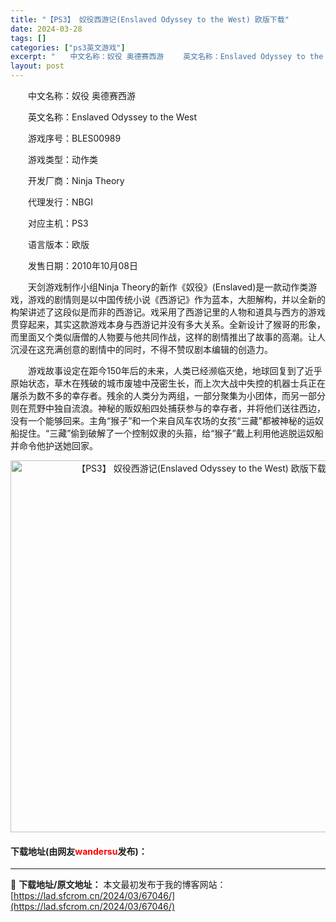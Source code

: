 ```yaml
---
title: "【PS3】 奴役西游记(Enslaved Odyssey to the West) 欧版下载"
date: 2024-03-28
tags: []
categories: ["ps3英文游戏"]
excerpt: "　　中文名称：奴役 奥德赛西游 　　英文名称：Enslaved Odyssey to the West 　　游戏序号：BLES00989 　　游戏类型：动作类 　　开发厂商：Ninja Theory 　　代理发行：NBGI 　　对应主机：PS3 　　语言版本：欧版 　　发售日期：2010年10月08&hellip;"
layout: post
---
```


 <p>　　中文名称：奴役 奥德赛西游</p> <p>　　英文名称：Enslaved Odyssey to the West</p> <p>　　游戏序号：BLES00989</p> <p>　　游戏类型：动作类</p> <p>　　开发厂商：Ninja Theory</p> <p>　　代理发行：NBGI</p> <p>　　对应主机：PS3</p> <p>　　语言版本：欧版</p> <p>　　发售日期：2010年10月08日</p> <p>　　天剑游戏制作小组Ninja Theory的新作《奴役》(Enslaved)是一款动作类游戏，游戏的剧情则是以中国传统小说《西游记》作为蓝本，大胆解构，并以全新的构架讲述了这段似是而非的西游记。戏采用了西游记里的人物和道具与西方的游戏贯穿起来，其实这款游戏本身与西游记并没有多大关系。全新设计了猴哥的形象，而里面又个类似唐僧的人物要与他共同作战，这样的剧情推出了故事的高潮。让人沉浸在这充满创意的剧情中的同时，不得不赞叹剧本编辑的创造力。</p> <p>　　游戏故事设定在距今150年后的未来，人类已经濒临灭绝，地球回复到了近乎原始状态，草木在残破的城市废墟中茂密生长，而上次大战中失控的机器士兵正在屠杀为数不多的幸存者。残余的人类分为两组，一部分聚集为小团体，而另一部分则在荒野中独自流浪。神秘的贩奴船四处捕获参与的幸存者，并将他们送往西边，没有一个能够回来。主角&ldquo;猴子&rdquo;和一个来自风车农场的女孩&ldquo;三藏&rdquo;都被神秘的运奴船捉住。&ldquo;三藏&rdquo;偷到破解了一个控制奴隶的头箍，给&ldquo;猴子&rdquo;戴上利用他逃脱运奴船并命令他护送她回家。</p> <p align="center"><img align="" border="0" src="https://lad.sfcrom.cn/wp-content/uploads/2024/03/20240328_66051b3113214.jpg" width="595" alt="【PS3】 奴役西游记(Enslaved Odyssey to the West) 欧版下载" /></p> <p><h4>下载地址(由网友<font color="red">wandersu</font>发布)：</h4></p> 

---
📖 **下载地址/原文地址：** 本文最初发布于我的博客网站：[https://lad.sfcrom.cn/2024/03/67046/](https://lad.sfcrom.cn/2024/03/67046/)
